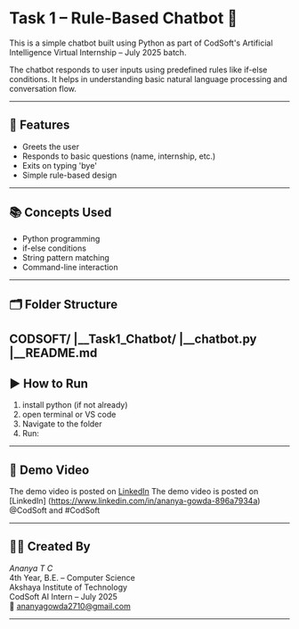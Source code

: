 # Task 1 – Rule-Based Chatbot 🤖

This is a simple chatbot built using Python as part of CodSoft's Artificial Intelligence Virtual Internship – July 2025 batch.

The chatbot responds to user inputs using predefined rules like if-else conditions. It helps in understanding basic natural language processing and conversation flow.

---

## 🧠 Features

- Greets the user
- Responds to basic questions (name, internship, etc.)
- Exits on typing 'bye'
- Simple rule-based design

---

## 📚 Concepts Used

- Python programming
- if-else conditions
- String pattern matching
- Command-line interaction

---

## 🗂 Folder Structure

CODSOFT/
       |__Task1_Chatbot/
                       |__chatbot.py
                       |__README.md
---

## ▶ How to Run

1. install python (if not already)
2. open terminal or VS code
3. Navigate to the folder
4. Run:

---

## 🎥 Demo Video

The demo video is posted on [LinkedIn]()  The demo video is posted on [LinkedIn] (https://www.linkedin.com/in/ananya-gowda-896a7934a)  
@CodSoft and  #CodSoft

---

## 👩‍💻 Created By

*Ananya T C*  
4th Year, B.E. – Computer Science  
Akshaya Institute of Technology  
CodSoft AI Intern – July 2025  
📧 ananyagowda2710@gmail.com

---


